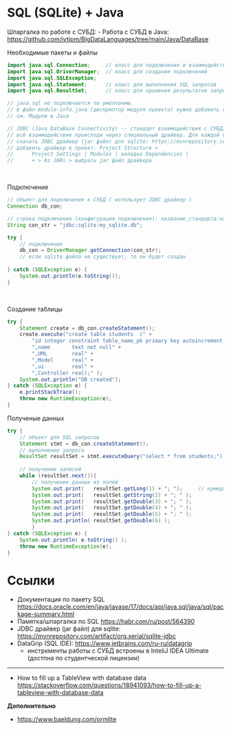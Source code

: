 # SQL (SQLite) + Java

Шпаргалка по работе с СУБД: - Работа с СУБД в Java: https://github.com/ivtipm/BigDataLanguages/tree/main/Java/DataBase

Необходимые пакеты и файлы
```java
import java.sql.Connection;     // класс для подключения и взаимодействия с CУБД
import java.sql.DriverManager;  // класс для создания подключений
import java.sql.SQLException;
import java.sql.Statement;      // класс для выполнения SQL запросов
import java.sql.ResultSet;      // класс для хранения результатов запроса

// java.sql не подключается по умолчанию.
// в файл module-info.java (дискриптор модуля проекта) нужно добавить requires java.sql;
// см. Модули в Java

// JDBC (Java DataBase Connectivity) -- стандарт взаимодействия с СУБД;
// всё взаимодействие происходи через специальный драйвер. Для каждой СУБД он свой.
// скачать JDBC драйвер (jar файл) для sqlite: https://mvnrepository.com/artifact/org.xerial/sqlite-jdbc
// добавить драйвер в проект: Project Structure >
//      Project Settings | Modules | вкладка Dependencies |
//      + > As JARs > выбрать jar файл драйвера 
```
<br>

Подключение
```java
// объект для подключения к СУБД ( использует JDBC драйвер )
Connection db_con;

// строка подключения (конфигурация подключения): название_стандарта:название_драйвера:имя_sqlite_файла
String con_str = "jdbc:sqlite:my_sqlite.db";

try {
    // подключение
    db_con = DriverManager.getConnection(con_str);
    // если sqlite файла не существует, то он будет создан 
    
} catch (SQLException e) {
    System.out.println(e.toString());
}
```

<br>

Создание таблицы
```java
try {
    Statement create = db_con.createStatement();
    create.execute("create table students  (" +
        "id integer constraint table_name_pk primary key autoincrement " +
        ",name       text not null" +
        ",UML        real" +
        ",Model      real" +
        ",ui         real" +
        ",Controller real);" );
    System.out.println("DB created");
} catch (SQLException e) {
    e.printStackTrace();
    throw new RuntimeException(e);
}
```

Полученые данных
```java
try {
    // объект для SQL запросов
    Statement stmt = db_con.createStatement();
    // выполнение запроса
    ResultSet resultSet = stmt.executeQuery("select * from students;");
    
    // получение записей
    while (resultSet.next()){
        // получение данных из полей
        System.out.print(   resultSet.getLong(1) + "; ");     // нумерация полей начинается с единицы
        System.out.print(   resultSet.getString(2) + "; " );
        System.out.print(   resultSet.getDouble(3) + "; " );
        System.out.print(   resultSet.getDouble(4) + "; " );
        System.out.print(   resultSet.getDouble(5) + "; " );
        System.out.println( resultSet.getDouble(6) );
        }
} catch (SQLException e) {
    System.out.println( e.toString() );
    throw new RuntimeException(e);
}
```


# Ссылки
- Документация по пакету SQL https://docs.oracle.com/en/java/javase/17/docs/api/java.sql/java/sql/package-summary.html
- Памятка/шпаргалка по SQL https://habr.com/ru/post/564390
- JDBC драйвер (jar файл) для sqlite: https://mvnrepository.com/artifact/org.xerial/sqlite-jdbc
- DataGrip (SQL IDE): https://www.jetbrains.com/ru-ru/datagrip
  - инстркменты работы с СУБД встроены в InteliJ IDEA Ultimate (достпна по студентческой лицензии) 
***

- How to fill up a TableView with database data https://stackoverflow.com/questions/18941093/how-to-fill-up-a-tableview-with-database-data


**Дополнительно**
- https://www.baeldung.com/ormlite